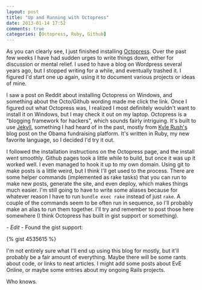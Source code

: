 ```yaml
---
layout: post
title: "Up and Running with Octopress"
date: 2013-01-14 17:52
comments: true
categories: [Octopress, Ruby, Github]
---
```


As you can clearly see, I just finished installing [Octopress](http://octopress.org/). Over the past few weeks I have had sudden urges to write things down, either for discussion or mental relief. I used to have a blog on Wordpress several years ago, but I stopped writing for a while, and eventually trashed it. I figured I'd start one up again, using it to document various projects or ideas of mine.

<!-- more -->

I saw a post on Reddit about installing Octopress on Windows, and something about the Octo/Github wording made me click the link. Once I figured out what Octopress was, I realized I most definitely wouldn't want to install it on Windows, but I may check it out on my laptop. Octopress is a "blogging framework for hackers", which sounds fairly intriguing. It's built to use [Jekyll](https://github.com/mojombo/jekyll), something I had heard of in the past, mostly from [Kyle Rush's](http://kylerush.net/blog/meet-the-obama-campaigns-250-million-fundraising-platform/) blog post on the Obama fundraising platform. It's written in Ruby, my new favorite language, so I decided I'd try it out.

I followed the installation instructions on the Octopress page, and the install went smoothly. Github pages took a little while to build, but once it was up it worked well. I even managed to hook it up to my own domain. Using git to make posts is a little weird, but I think I'll get used to the process. There are some helper commands (implemented as rake tasks) that you can run to make new posts, generate the site, and even deploy, which makes things much easier. I'm still going to have to write some aliases because for whatever reason I have to run `bundle exec rake` instead of just `rake`. A couple of the commands seem to be often run in sequence, so I'll probably make an alias to run them together. I'll try and remember to post those here somewhere (I think Octopress has built in gist support or something).

*- Edit -* Found the gist support:

{% gist 4535615 %}

I'm not entirely sure what I'll end up using this blog for mostly, but it'll probably be a fair amount of everything. Maybe there will be some rants about code, or links to neat articles. I might add some posts about EvE Online, or maybe some entries about my ongoing Rails projects.

Who knows.
